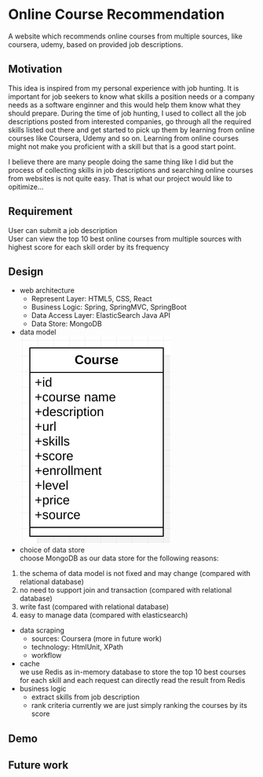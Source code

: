 # Online Course Recommendation
A website which recommends online courses from multiple sources, like coursera, udemy, based on provided job descriptions.

## Motivation
This idea is inspired from my personal experience with job hunting. It is important for job seekers to know what skills a position needs or a company needs as a software enginner and this would help them know what they should prepare. During the time of job hunting, I used to collect all the job descriptions posted from interested companies, go through all the required skills listed out there and get started to pick up them by learning from online courses like Coursera, Udemy and so on. Learning from online courses might not make you proficient with a skill but that is a good start point.

I believe there are many people doing the same thing like I did but the process of collecting skills in job descriptions and searching online courses from websites is not quite easy. That is what our project would like to opitimize...

## Requirement
User can submit a job description \
User can view the top 10 best online courses from multiple sources with highest score for each skill order by its frequency

## Design
* web architecture
  * Represent Layer: HTML5, CSS, React
  * Business Logic: Spring, SpringMVC, SpringBoot
  * Data Access Layer: ElasticSearch Java API
  * Data Store: MongoDB  
* data model \
![alt text](https://github.com/haimengsong/ocr-server/blob/master/course.png)
* choice of data store \
choose MongoDB as our data store for the following reasons:
1. the schema of data model is not fixed and may change (compared with relational database)
2. no need to support join and transaction (compared with relational database)
3. write fast (compared with relational database)
4. easy to manage data (compared with elasticsearch)
* data scraping
   * sources: Coursera (more in future work)
   * technology: HtmlUnit, XPath
   * workflow
* cache \
we use Redis as in-memory database to store the top 10 best courses for each skill and each request can directly read the result from Redis
* business logic 
  * extract skills from job description 
  * rank criteria
currently we are just simply ranking the courses by its score
  
## Demo
## Future work


